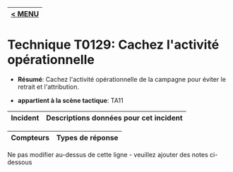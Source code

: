 |[< MENU](../../README.md)|
|---|
# Technique T0129: Cachez l'activité opérationnelle

* **Résumé**: Cachez l'activité opérationnelle de la campagne pour éviter le retrait et l'attribution.

* **appartient à la scène tactique**: TA11


|Incident |Descriptions données pour cet incident |
|-------- |-------------------- |



|Compteurs |Types de réponse |
|-------- |-------------- |


Ne pas modifier au-dessus de cette ligne - veuillez ajouter des notes ci-dessous